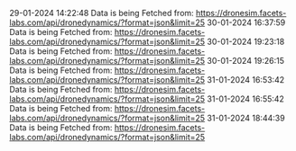 29-01-2024 14:22:48		Data is being Fetched from: https://dronesim.facets-labs.com/api/dronedynamics/?format=json&limit=25
30-01-2024 16:37:59		Data is being Fetched from: https://dronesim.facets-labs.com/api/dronedynamics/?format=json&limit=25
30-01-2024 19:23:18		Data is being Fetched from: https://dronesim.facets-labs.com/api/dronedynamics/?format=json&limit=25
30-01-2024 19:26:15		Data is being Fetched from: https://dronesim.facets-labs.com/api/dronedynamics/?format=json&limit=25
31-01-2024 16:53:42		Data is being Fetched from: https://dronesim.facets-labs.com/api/dronedynamics/?format=json&limit=25
31-01-2024 16:55:42		Data is being Fetched from: https://dronesim.facets-labs.com/api/dronedynamics/?format=json&limit=25
31-01-2024 18:44:39		Data is being Fetched from: https://dronesim.facets-labs.com/api/dronedynamics/?format=json&limit=25
